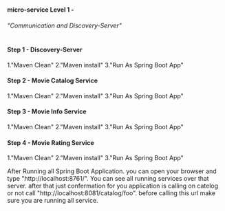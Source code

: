 # <h4>micro-service Level 1 - <h6>"Communication and Discovery-Server"</h6></h4>
# <h4>Step 1 - Discovery-Server</h4>
  1.<ui>"Maven Clean"</ui>
  2.<ui>"Maven install"</ui>
  3.<ui>"Run As Spring Boot App"</ui>
  <h4>Step 2 - Movie Catalog Service</h4>
  1.<ui>"Maven Clean"</ui>
  2.<ui>"Maven install"</ui>
  3.<ui>"Run As Spring Boot App"</ui>
 <h4>Step 3 - Movie Info Service</h4>
  1.<ui>"Maven Clean"</ui>
  2.<ui>"Maven install"</ui>
  3.<ui>"Run As Spring Boot App"</ui>
  <h4>Step 4 - Movie Rating Service</h4>
  1.<ui>"Maven Clean"</ui>
  2.<ui>"Maven install"</ui>
  3.<ui>"Run As Spring Boot App"</ui>
  
  <p> After Running all Spring Boot Application. you can open your browser and type "http://localhost:8761/". You can see all running services over that server. after that just confermation for you application is calling on catelog or not call "http://localhost:8081/catalog/foo". before calling this url make sure you are running all service. </p>


